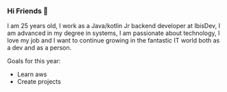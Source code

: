 ### Hi Friends 👋
I am 25 years old, I work as a Java/kotlin Jr backend developer at IbisDev, I am advanced in my degree in systems, I am passionate about technology, I love my job and I want to continue growing in the fantastic IT world both as a dev and as a person.


Goals for this year:
* Learn aws
* Create projects
